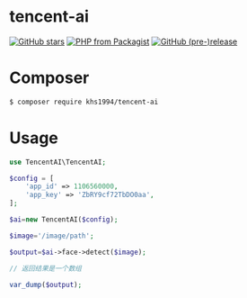 # tencent-ai

[![GitHub stars](https://img.shields.io/github/stars/khs1994-php/tencent-ai.svg?style=social&label=Stars)](https://github.com/khs1994-php/tencent-ai) [![PHP from Packagist](https://img.shields.io/packagist/php-v/khs1994/tencent-ai.svg)](https://packagist.org/packages/khs1994/tencent-ai) [![GitHub (pre-)release](https://img.shields.io/github/release/khs1994-php/tencent-ai/all.svg)](https://github.com/khs1994-php/tencent-ai/releases)

# Composer

```bash
$ composer require khs1994/tencent-ai
```

# Usage

```php
use TencentAI\TencentAI;

$config = [
    'app_id' => 1106560000,
    'app_key' => 'ZbRY9cf72TbDO0aa',
];

$ai=new TencentAI($config);

$image='/image/path';

$output=$ai->face->detect($image);

// 返回结果是一个数组

var_dump($output);
```

